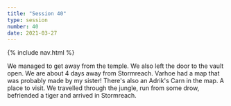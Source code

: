 ```yaml
---
title: "Session 40"
type: session
number: 40
date: 2021-03-27
---
```


{% include nav.html %}

We managed to get away from the temple. We also left the door to the vault open. We are about 4 days away from Stormreach. Varhoe had a map that was probably made by my sister! There's also an Adrik's Carn in the map. A place to visit.
We travelled through the jungle, run from some drow, befriended a tiger and arrived in Stormreach.